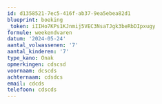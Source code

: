 ```yaml
---
id: d1358521-7ec5-416f-ab37-9ea5ebea82d1
blueprint: boeking
_token: iIIHo7KPs1KJnmij5VEC3NsaTJgk3beRbDIpxugy
formule: weekendvaren
datum: '2024-05-24'
aantal_volwassenen: '7'
aantal_kinderen: '7'
type_kano: Onak
opmerkingen: cdscsd
voornaam: dcscds
achternaam: cdsdcs
email: cdcds
telefoon: cdscds
---
```

